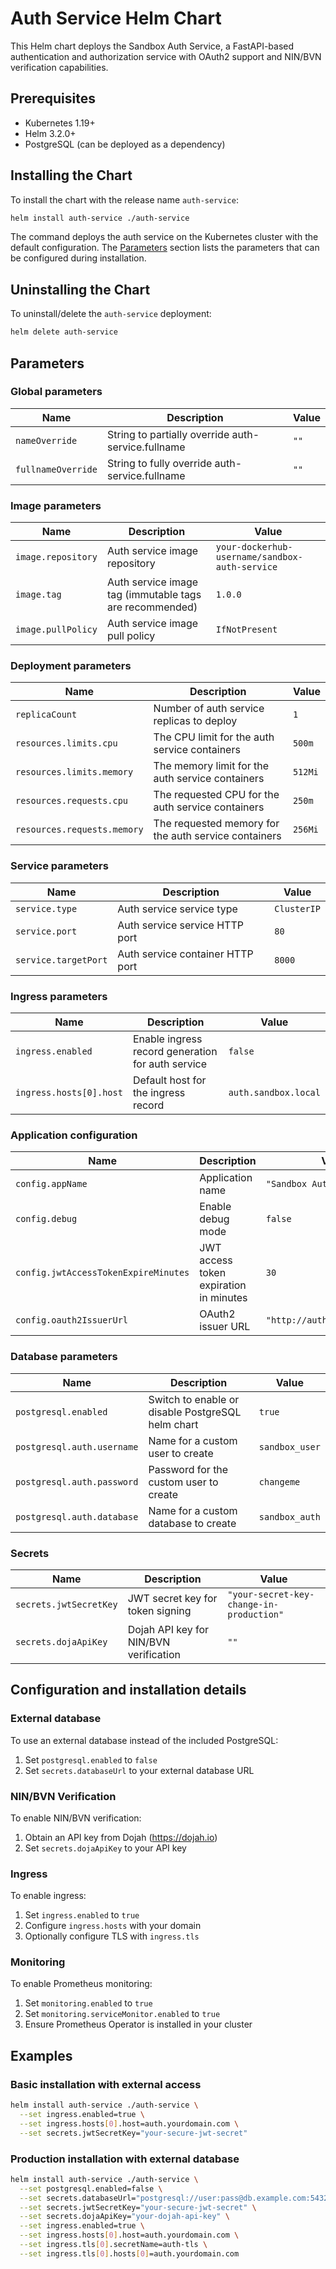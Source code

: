 # Auth Service Helm Chart

This Helm chart deploys the Sandbox Auth Service, a FastAPI-based authentication and authorization service with OAuth2 support and NIN/BVN verification capabilities.

## Prerequisites

- Kubernetes 1.19+
- Helm 3.2.0+
- PostgreSQL (can be deployed as a dependency)

## Installing the Chart

To install the chart with the release name `auth-service`:

```bash
helm install auth-service ./auth-service
```

The command deploys the auth service on the Kubernetes cluster with the default configuration. The [Parameters](#parameters) section lists the parameters that can be configured during installation.

## Uninstalling the Chart

To uninstall/delete the `auth-service` deployment:

```bash
helm delete auth-service
```

## Parameters

### Global parameters

| Name                      | Description                                     | Value |
| ------------------------- | ----------------------------------------------- | ----- |
| `nameOverride`            | String to partially override auth-service.fullname | `""` |
| `fullnameOverride`        | String to fully override auth-service.fullname | `""` |

### Image parameters

| Name                | Description                                        | Value                                    |
| ------------------- | -------------------------------------------------- | ---------------------------------------- |
| `image.repository`  | Auth service image repository                      | `your-dockerhub-username/sandbox-auth-service` |
| `image.tag`         | Auth service image tag (immutable tags are recommended) | `1.0.0` |
| `image.pullPolicy`  | Auth service image pull policy                     | `IfNotPresent` |

### Deployment parameters

| Name                                    | Description                                               | Value   |
| --------------------------------------- | --------------------------------------------------------- | ------- |
| `replicaCount`                          | Number of auth service replicas to deploy                | `1`     |
| `resources.limits.cpu`                  | The CPU limit for the auth service containers            | `500m`  |
| `resources.limits.memory`               | The memory limit for the auth service containers         | `512Mi` |
| `resources.requests.cpu`                | The requested CPU for the auth service containers        | `250m`  |
| `resources.requests.memory`             | The requested memory for the auth service containers     | `256Mi` |

### Service parameters

| Name                  | Description                                          | Value       |
| --------------------- | ---------------------------------------------------- | ----------- |
| `service.type`        | Auth service service type                            | `ClusterIP` |
| `service.port`        | Auth service service HTTP port                       | `80`        |
| `service.targetPort`  | Auth service container HTTP port                     | `8000`      |

### Ingress parameters

| Name                  | Description                                          | Value                    |
| --------------------- | ---------------------------------------------------- | ------------------------ |
| `ingress.enabled`     | Enable ingress record generation for auth service   | `false`                  |
| `ingress.hosts[0].host` | Default host for the ingress record               | `auth.sandbox.local`     |

### Application configuration

| Name                                    | Description                                    | Value                                |
| --------------------------------------- | ---------------------------------------------- | ------------------------------------ |
| `config.appName`                        | Application name                               | `"Sandbox Auth Service"`             |
| `config.debug`                          | Enable debug mode                             | `false`                              |
| `config.jwtAccessTokenExpireMinutes`    | JWT access token expiration in minutes        | `30`                                 |
| `config.oauth2IssuerUrl`                | OAuth2 issuer URL                             | `"http://auth.sandbox.local"`        |

### Database parameters

| Name                            | Description                                    | Value                                                              |
| ------------------------------- | ---------------------------------------------- | ------------------------------------------------------------------ |
| `postgresql.enabled`            | Switch to enable or disable PostgreSQL helm chart | `true`                                                        |
| `postgresql.auth.username`      | Name for a custom user to create              | `sandbox_user`                                                     |
| `postgresql.auth.password`      | Password for the custom user to create        | `changeme`                                                         |
| `postgresql.auth.database`      | Name for a custom database to create          | `sandbox_auth`                                                     |

### Secrets

| Name                      | Description                                    | Value                                      |
| ------------------------- | ---------------------------------------------- | ------------------------------------------ |
| `secrets.jwtSecretKey`    | JWT secret key for token signing              | `"your-secret-key-change-in-production"`   |
| `secrets.dojaApiKey`      | Dojah API key for NIN/BVN verification         | `""`                                       |

## Configuration and installation details

### External database

To use an external database instead of the included PostgreSQL:

1. Set `postgresql.enabled` to `false`
2. Set `secrets.databaseUrl` to your external database URL

### NIN/BVN Verification

To enable NIN/BVN verification:

1. Obtain an API key from Dojah (https://dojah.io)
2. Set `secrets.dojaApiKey` to your API key

### Ingress

To enable ingress:

1. Set `ingress.enabled` to `true`
2. Configure `ingress.hosts` with your domain
3. Optionally configure TLS with `ingress.tls`

### Monitoring

To enable Prometheus monitoring:

1. Set `monitoring.enabled` to `true`
2. Set `monitoring.serviceMonitor.enabled` to `true`
3. Ensure Prometheus Operator is installed in your cluster

## Examples

### Basic installation with external access

```bash
helm install auth-service ./auth-service \
  --set ingress.enabled=true \
  --set ingress.hosts[0].host=auth.yourdomain.com \
  --set secrets.jwtSecretKey="your-secure-jwt-secret"
```

### Production installation with external database

```bash
helm install auth-service ./auth-service \
  --set postgresql.enabled=false \
  --set secrets.databaseUrl="postgresql://user:pass@db.example.com:5432/authdb" \
  --set secrets.jwtSecretKey="your-secure-jwt-secret" \
  --set secrets.dojaApiKey="your-dojah-api-key" \
  --set ingress.enabled=true \
  --set ingress.hosts[0].host=auth.yourdomain.com \
  --set ingress.tls[0].secretName=auth-tls \
  --set ingress.tls[0].hosts[0]=auth.yourdomain.com
```


